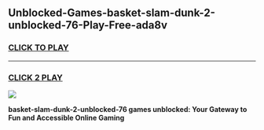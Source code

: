 
## Unblocked-Games-basket-slam-dunk-2-unblocked-76-Play-Free-ada8v
<h3>
<a href="https://premium76.site?title=basket-slam-dunk-2-unblocked-76&ref=18A1">CLICK TO PLAY</a></h3>
<hr>

<h3>
<a href="https://premium76.site?title=basket-slam-dunk-2-unblocked-76&ref=18A1">CLICK 2 PLAY</a>
  
</h3>

<a href="https://premium76.site?title=basket-slam-dunk-2-unblocked-76&ref=18A1"><img src="https://clearcache.store/games.png"></a>


**basket-slam-dunk-2-unblocked-76 games unblocked: Your Gateway to Fun and Accessible Online Gaming**
